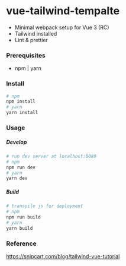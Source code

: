 # vue-tailwind-tempalte

-   Minimal webpack setup for Vue 3 (RC)
-   Tailwind installed
-   Lint & prettier

### Prerequisites

-   npm | yarn

### Install

```sh
# npm
npm install
# yarn
yarn install
```

### Usage

##### Develop

```sh
# run dev server at localhost:8080
# npm
npm run dev
# yarn
yarn dev
```

##### Build

```sh
# transpile js for deployment
# npm
npm run build
# yarn
yarn build
```

### Reference

https://snipcart.com/blog/tailwind-vue-tutorial
